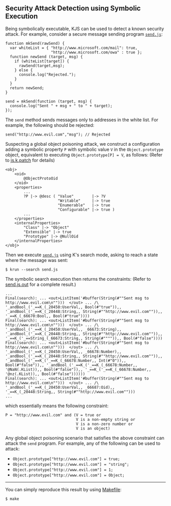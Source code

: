 ## Security Attack Detection using Symbolic Execution

Being symbolically executable, KJS can be used to detect a known security attack.
For example, consider a secure message sending program [`send.js`](send.js):
```
function mkSend(rawSend) {
  var whiteList = { "http://www.microsoft.com/mail": true,
                    "http://www.microsoft.com/owa" : true };
  function newSend (target, msg) {
    if (whiteList[target]) {
      rawSend(target,msg);
    } else {
      console.log("Rejected.");
    }
  }
  return newSend;
}

send = mkSend(function (target, msg) {
  console.log("Sent " + msg + " to " + target);
});
```
The `send` method sends messages only to addresses in the white list. 
For example, the following should be rejected:
```
send("http://www.evil.com","msg"); // Rejected
```

Suspecting a global object poisoning attack, we construct a
configuration adding a symbolic property `P` with symbolic value `V` in the
`Object.prototype` object, equivalent to executing `Object.prototype[P] = V`,
as follows:
(Refer to [js.k.patch](js.k.patch) for details)
```
<obj>
    <oid>
        @ObjectProtoOid
    </oid>
    <properties>
        ...
        ?P |-> @desc ( "Value"        |-> ?V 
                       "Writable"     |-> true 
                       "Enumerable"   |-> true 
                       "Configurable" |-> true )
        ...
    </properties>
    <internalProperties>
        "Class" |-> "Object"
        "Extensible" |-> true
        "Prototype" |-> @NullOid
    </internalProperties>
</obj>
```

Then we execute [`send.js`](send.js) using K's search mode, asking to reach
a state where the message was sent:
```
$ krun --search send.js
```

The symbolic search execution then returns the constraints:
(Refer to [send.js.out](send.js.out) for a complete result.)
```
...
Final(search): ... <out>ListItem('#buffer(String(#""Sent msg to http://www.evil.com\n"")))  </out> ... /\ '_andBool_('_==K_(_20450:UserVal,, Bool(#"true")),, '_andBool_('_==K_(_20448:String,, String(#""http://www.evil.com"")),, '_==K_(_66670:Bool,, Bool(#"true"))))
Final(search): ... <out>ListItem('#buffer(String(#""Sent msg to http://www.evil.com\n"")))  </out> ... /\ '_andBool_('_==K_(_20450:UserVal,, _66673:String),, '_andBool_('_==K_(_20448:String,, String(#""http://www.evil.com"")),, '_==K_('_==String_(_66673:String,, String(#"""")),, Bool(#"false"))))
Final(search): ... <out>ListItem('#buffer(String(#""Sent msg to http://www.evil.com\n"")))  </out> ... /\ '_andBool_('_==K_(_20450:UserVal,, _66678:Number),, '_andBool_('_==K_(_20448:String,, String(#""http://www.evil.com"")),, '_andBool_('_==K_('_==K_(_66678:Number,, Int(#"0")),, Bool(#"false")),, '_andBool_('_==K_('_==K_(_66678:Number,, '@NaN(.KList)),, Bool(#"false")),, '_==K_('_==K_(_66678:Number,, '@nz(.KList)),, Bool(#"false"))))))
Final(search): ... <out>ListItem('#buffer(String(#""Sent msg to http://www.evil.com\n"")))  </out> ... /\ '_andBool_('_==K_(_20450:UserVal,, _66687:Oid),, '_==K_(_20448:String,, String(#""http://www.evil.com"")))
...
```
which essentially means the following constraint:
```
P = "http://www.evil.com" and (V = true or 
                               V is a non-empty string or 
                               V is a non-zero number or 
                               V is an object)
```

Any global object poisoning scenario that satisfies the above constraint can attack the
`send` program. For example, any of the following can be used to attack:
 * `Object.prototype["http://www.evil.com"] = true;`
 * `Object.prototype["http://www.evil.com"] = "string";`
 * `Object.prototype["http://www.evil.com"] = 1;`
 * `Object.prototype["http://www.evil.com"] = Object;`

----

You can simply reproduce this result by using [Makefile](Makefile):
```
$ make
```

